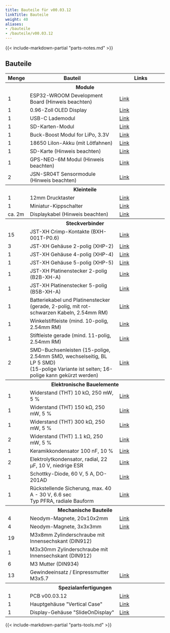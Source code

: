 ```yaml
---
title: Bauteile für v00.03.12
linkTitle: Bauteile
weight: 40
aliases:
- /bauteile
- /bauteile/v00.03.12
---
```


{{< include-markdown-partial "parts-notes.md" >}}

## Bauteile

<table class="table">
<thead>
<tr>
<th width="10%">Menge</th>
<th width="*">Bauteil</th>
<th width="30%">Links</th>
</tr>
</thead>
<tbody>
<tr><th colspan="3">Module</th></tr>
<tr>
  <td>1</td>
  <td>ESP32-WROOM Development Board (Hinweis beachten)</td>
  <td><a href="https://de.aliexpress.com/item/32928267626.html">Link</a></td>
</tr>
<tr>
  <td>1</td>
  <td>0.96-Zoll OLED Display</td>
  <td><a href="https://www.aliexpress.com/item/32896971385.html">Link</a></td>
</tr>
<tr>
  <td>1</td>
  <td>USB-C Lademodul</td>
  <td><a href="https://www.ebay.de/itm/173893903484">Link</a></td>
</tr>
<tr>
  <td>1</td>
  <td>SD-Karten-Modul</td>
  <td><a href="https://de.aliexpress.com/item/32865801075.html">Link</a></td>
</tr>
<tr>
  <td>1</td>
  <td>Buck-Boost Modul for LiPo, 3.3V</td>
  <td><a href="https://www.ebay.de/itm/264075497616">Link</a></td>
</tr>
<tr>
  <td>1</td>
  <td>18650 LiIon-Akku (mit Lötfahnen)</td>
  <td><a href="https://www.akkuteile.de/lithium-ionen-akkus/18650/samsung/samsung-inr18650-29e-2900mah-3-7v-lithium-akku-loetfahne-u_1006211_1652">Link</a></td>
</tr>
<tr>
  <td>1</td>
  <td>SD-Karte (Hinweis beachten)</td>
  <td><a href="https://www.google.com/search?q=sandisk+ultra+16gb&tbm=shop">Link</a></td>
</tr>
<tr>
  <td>1</td>
  <td>GPS-NEO-6M Modul (Hinweis beachten)</td>
  <td><a href="https://www.ebay.de/itm/GPS-NEO-6M-7M-8M-GY-GPS6MV2-Module-Aircraft-Flight-Controller-For-Arduino/272373338855">Link</a></td>
</tr>
<tr>
  <td>2</td>
  <td>JSN-SR04T Sensormodule (Hinweis beachten)</td>
  <td><a href="https://de.aliexpress.com/item/32737648330.html">Link</a></td>
</tr>

<tr><th colspan="3">Kleinteile</th></tr>
<tr>
  <td>1</td>
  <td>12mm Drucktaster</td>
  <td><a href="https://www.aliexpress.com/item/4000295670163.html">Link</a></td>
</tr>
<tr>
  <td>1</td>
  <td>Miniatur-Kippschalter</td>
  <td><a href="https://www.reichelt.de/miniatur-kippschalter-1x-ein-ein-rnd-210-00435-p240567.html">Link</a></td>
</tr>
<tr>
  <td>ca. 2m</td>
  <td>Displaykabel (Hinweis beachten)</td>
  <td><a href="https://www.automation24.de/pur-sensorleitung-lapp-unitronic-sensor-lify11y-5x0-25-bk-7038862">Link</a></td>
</tr>

<tr><th colspan="3">Steckverbinder</th></tr>
<tr>
  <td>15</td>
  <td>JST-XH Crimp-Kontakte (BXH-001T-P0.6)</td>
  <td><a href="https://www.reichelt.de/jst-crimpkontakt-buchse-xh-jst-xh-ckb-p185091.html">Link</a></td>
</tr>
<tr>
  <td>3</td>
  <td>JST-XH Gehäuse 2-polig (XHP-2)</td>
  <td><a href="https://www.reichelt.de/jst-buchsengehaeuse-1x2-polig-xh-jst-xh2p-bu-p185085.html">Link</a></td>
</tr>
<tr>
  <td>1</td>
  <td>JST-XH Gehäuse 4-polig (XHP-4)</td>
  <td><a href="https://www.reichelt.de/jst-buchsengehaeuse-1x4-polig-xh-jst-xh4p-bu-p185087.html">Link</a></td>
</tr>
<tr>
  <td>1</td>
  <td>JST-XH Gehäuse 5-polig (XHP-5)</td>
  <td><a href="https://www.reichelt.de/jst-buchsengehaeuse-1x5-polig-xh-jst-xh5p-bu-p185088.html">Link</a></td>
</tr>
<tr>
  <td>1</td>
  <td>JST-XH Platinenstecker 2-polig (B2B-XH-A)</td>
  <td><a href="https://www.reichelt.de/jst-stiftleiste-gerade-1x2-polig-xh-jst-xh2p-st-p185073.html">Link</a></td>
</tr>
<tr>
  <td>1</td>
  <td>JST-XH Platinenstecker 5-polig (B5B-XH-A)</td>
  <td><a href="https://www.reichelt.de/jst-stiftleiste-gerade-1x5-polig-xh-jst-xh5p-st-p185076.html">Link</a></td>
</tr>
<tr>
  <td>1</td>
  <td>Batteriekabel und Platinenstecker (gerade, 2-polig, mit rot-schwarzen Kabeln, 2.54mm RM)</td>
  <td><a href="https://www.reichelt.de/platinensteckverbinder-gerade-weiss-2-polig-ps-25-2g-ws-p14825.html">Link</a></td>
</tr>
<tr>
  <td>1</td>
  <td>Winkelstiftleiste (mind. 10-polig, 2.54mm RM)</td>
  <td><a href="https://www.reichelt.de/de/de/36pol-stiftleiste-gewinkelt-rm-2-54-sl-1x36w-2-54-p19505.html">Link</a></td>
</tr>
<tr>
  <td>1</td>
  <td>Stiftleiste gerade (mind. 11-polig, 2.54mm RM)</td>
  <td><a href="https://www.reichelt.de/de/de/40pol-stiftleiste-gerade-rm-2-54-sl-1x40g-2-54-p19506.html">Link</a></td>
</tr>
<tr>
  <td>2</td>
  <td>SMD-Buchsenleisten (15-polige, 2.54mm SMD, wechselseitig, BL LP 5 SMD)<br/> (15-polige Variante ist selten; 16-polige kann gekürzt werden)</td>
  <td><a href="https://www.fischerelektronik.de/web_fischer/de_DE/$catalogue/fischerData/PR/BL_LP5SMD_/datasheet.xhtml?branch=Steckverbinder">Link</a></td>
</tr>

<tr><th colspan="3">Elektronische Bauelemente</th></tr>
<tr>
  <td>1</td>
  <td>Widerstand (THT) 10 kΩ, 250 mW, 5 %</td>
  <td><a href="https://www.reichelt.de/widerstand-kohleschicht-10-kohm-0207-250-mw-5--1-4w-10k-p1338.html">Link</a></td>
</tr>
<tr>
  <td>1</td>
  <td>Widerstand (THT) 150 kΩ, 250 mW, 5 %</td>
  <td><a href="https://www.reichelt.de/widerstand-kohleschicht-150-kohm-0207-250-mw-5--1-4w-150k-p1355.html">Link</a></td>
</tr>
<tr>
  <td>1</td>
  <td>Widerstand (THT) 300 kΩ, 250 mW, 5 %</td>
  <td><a href="https://www.reichelt.de/widerstand-kohleschicht-300-kohm-0207-250-mw-5--1-4w-300k-p1407.html">Link</a></td>
</tr>
<tr>
  <td>2</td>
  <td>Widerstand (THT) 1.1 kΩ, 250 mW, 5 %</td>
  <td><a href="https://www.reichelt.de/widerstand-kohleschicht-1-1-kohm-0207-250-mw-5--1-4w-1-1k-p1318.html?&trstct=pos_0&nbc=1">Link</a></td>
</tr>
<tr>
  <td>1</td>
  <td>Keramikkondensator 100 nF, 10 %</td>
  <td><a href="https://www.reichelt.de/vielschicht-keramikkondensator-100n-10--x7r-2-5-100n-p22853.html">Link</a></td>
</tr>
<tr>
  <td>2</td>
  <td>Elektrolytkondensator, radial, 22 µF, 10 V, niedrige ESR</td>
  <td><a href="https://www.reichelt.de/elko-radial-22-uf-10-v-1000-h-low-esr-aec-q200-rad-fc-22-10-p84587.html">Link</a></td>
</tr>
<tr>
  <td>1</td>
  <td>Schottky-Diode, 60 V, 5 A, DO-201AD</td>
  <td><a href="https://www.reichelt.de/schottkydiode-60-v-5-a-do-201ad-sb-560-p16081.html">Link</a></td>
</tr>
<tr>
  <td>1</td>
  <td>Rückstellende Sicherung, max. 40 A - 30 V, 6.6 sec<br>Typ PFRA, radiale Bauform</td>
  <td><a href="https://www.reichelt.de/rueckstellende-sicherungen-max-40a-30v-6-6s-pfra-110-p35211.html">Link</a></td>
</tr>


<tr><th colspan="3">Mechanische Bauteile</th></tr>
<tr>
  <td>4</td>
  <td>Neodym-Magnete, 20x10x2mm</td>
  <td><a href="https://www.amazon.de/dp/B085CBZTQJ">Link</a></td>
</tr>
<tr>
  <td>4</td>
  <td>Neodym-Magnete, 3x3x3mm</td>
  <td><a href="https://www.amazon.de/dp/B079KDYBZ8">Link</a></td>
</tr>
<tr>
  <td>19</td>
  <td>M3x8mm Zylinderschraube mit Innensechskant (DIN912)</td>
  <td></td>
</tr>
<tr>
  <td>1</td>
  <td>M3x30mm Zylinderschraube mit Innensechskant (DIN912)</td>
  <td></td>
</tr>
<tr>
  <td>6</td>
  <td>M3 Mutter (DIN934)</td>
  <td></td>
</tr>
<tr>
  <td>13</td>
  <td>Gewindeeinsatz / Einpressmutter M3x5.7</td>
  <td><a href="https://www.amazon.de/dp/B08BCRZZS3">Link</a></td>
</tr>

<tr><th colspan="3">Spezialanfertigungen</th></tr>
<tr>
  <td>1</td>
  <td>PCB v00.03.12</td>
  <td><a href="https://github.com/openbikesensor/OpenBikeSensor_PCB_Board/tree/merged/OpenBikeSensor03">Link</a></td>
</tr>
<tr>
  <td>1</td>
  <td>Hauptgehäuse "Vertical Case"</td>
  <td><a href="https://github.com/openbikesensor/OpenBikeSensor3dPrintableCase/tree/master/PCB_Case_Vertical">Link</a></td>
</tr>
<tr>
  <td>1</td>
  <td>Display-Gehäuse "SlideOnDisplay"</td>
  <td><a href="https://github.com/openbikesensor/OpenBikeSensor3dPrintableCase/tree/master/DisplayCase/SlideOnDisplay">Link</a></td>
</tr>

</tbody>
</table>


{{< include-markdown-partial "parts-tools.md" >}}
